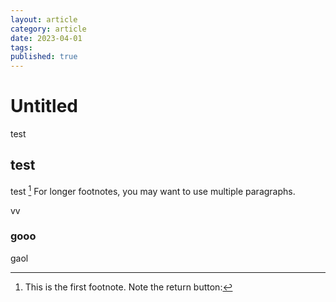 ```yaml
---
layout: article
category: article
date: 2023-04-01
tags: 
published: true
---
```

# Untitled
test

## test
test [^1] For longer footnotes, you may want to use multiple paragraphs.

vv

### gooo

gaol

[^1]: This is the first footnote. Note the return button:
